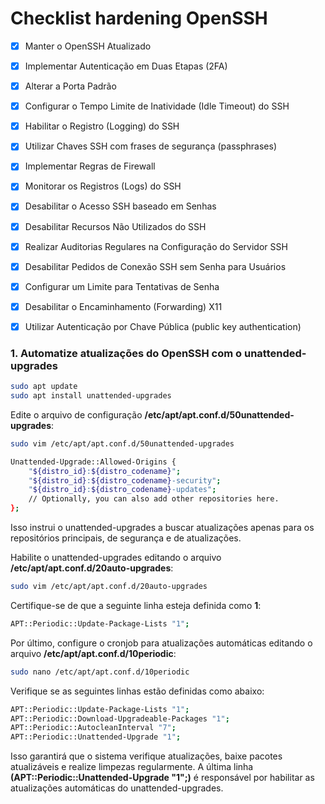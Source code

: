 # Checklist hardening OpenSSH

- [x] Manter o OpenSSH Atualizado
- [x] Implementar Autenticação em Duas Etapas (2FA)
- [x] Alterar a Porta Padrão
- [x] Configurar o Tempo Limite de Inatividade (Idle Timeout) do SSH
- [x] Habilitar o Registro (Logging) do SSH
- [x] Utilizar Chaves SSH com frases de segurança (passphrases)
- [x] Implementar Regras de Firewall
- [x] Monitorar os Registros (Logs) do SSH
- [x] Desabilitar o Acesso SSH baseado em Senhas
- [x] Desabilitar Recursos Não Utilizados do SSH
- [x] Realizar Auditorias Regulares na Configuração do Servidor SSH
- [x] Desabilitar Pedidos de Conexão SSH sem Senha para Usuários
- [x] Configurar um Limite para Tentativas de Senha
- [x] Desabilitar o Encaminhamento (Forwarding) X11
- [x] Utilizar Autenticação por Chave Pública (public key authentication)


<h3> 1. Automatize atualizações do OpenSSH com o unattended-upgrades </h3>

```bash
sudo apt update
sudo apt install unattended-upgrades
```
Edite o arquivo de configuração **/etc/apt/apt.conf.d/50unattended-upgrades**:

```bash
sudo vim /etc/apt/apt.conf.d/50unattended-upgrades
```

```bash
Unattended-Upgrade::Allowed-Origins {
    "${distro_id}:${distro_codename}";
    "${distro_id}:${distro_codename}-security";
    "${distro_id}:${distro_codename}-updates";
    // Optionally, you can also add other repositories here.
};
```

Isso instrui o unattended-upgrades a buscar atualizações apenas para os repositórios principais, de segurança e de atualizações. 

Habilite o unattended-upgrades editando o arquivo **/etc/apt/apt.conf.d/20auto-upgrades**:

```bash
sudo vim /etc/apt/apt.conf.d/20auto-upgrades
```
Certifique-se de que a seguinte linha esteja definida como **1**:

```bash  
APT::Periodic::Update-Package-Lists "1";
```

Por último, configure o cronjob para atualizações automáticas editando o arquivo **/etc/apt/apt.conf.d/10periodic**:

```bash
sudo nano /etc/apt/apt.conf.d/10periodic
```

Verifique se as seguintes linhas estão definidas como abaixo:

```bash
APT::Periodic::Update-Package-Lists "1";
APT::Periodic::Download-Upgradeable-Packages "1";
APT::Periodic::AutocleanInterval "7";
APT::Periodic::Unattended-Upgrade "1";
```

Isso garantirá que o sistema verifique atualizações, baixe pacotes atualizáveis e realize limpezas regularmente. A última linha **(APT::Periodic::Unattended-Upgrade "1";)** é responsável por habilitar as atualizações automáticas do unattended-upgrades.


